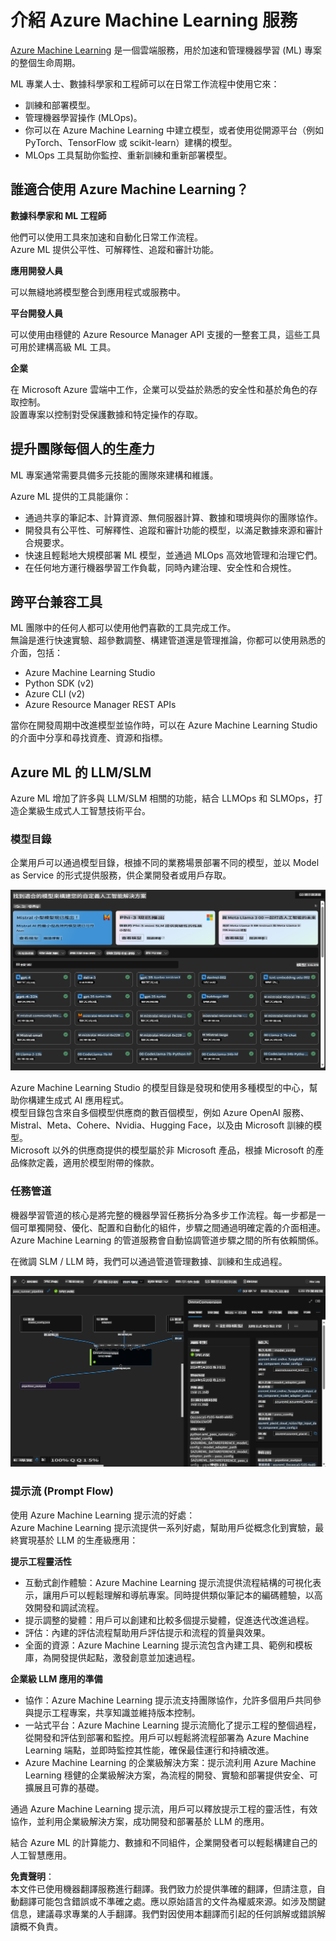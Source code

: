 # **介紹 Azure Machine Learning 服務**

[Azure Machine Learning](https://ml.azure.com?WT.mc_id=aiml-138114-kinfeylo) 是一個雲端服務，用於加速和管理機器學習 (ML) 專案的整個生命周期。

ML 專業人士、數據科學家和工程師可以在日常工作流程中使用它來：

- 訓練和部署模型。
- 管理機器學習操作 (MLOps)。
- 你可以在 Azure Machine Learning 中建立模型，或者使用從開源平台（例如 PyTorch、TensorFlow 或 scikit-learn）建構的模型。
- MLOps 工具幫助你監控、重新訓練和重新部署模型。

## 誰適合使用 Azure Machine Learning？

**數據科學家和 ML 工程師**

他們可以使用工具來加速和自動化日常工作流程。  
Azure ML 提供公平性、可解釋性、追蹤和審計功能。

**應用開發人員**

可以無縫地將模型整合到應用程式或服務中。

**平台開發人員**

可以使用由穩健的 Azure Resource Manager API 支援的一整套工具，這些工具可用於建構高級 ML 工具。

**企業**

在 Microsoft Azure 雲端中工作，企業可以受益於熟悉的安全性和基於角色的存取控制。  
設置專案以控制對受保護數據和特定操作的存取。

## 提升團隊每個人的生產力

ML 專案通常需要具備多元技能的團隊來建構和維護。

Azure ML 提供的工具能讓你：
- 通過共享的筆記本、計算資源、無伺服器計算、數據和環境與你的團隊協作。
- 開發具有公平性、可解釋性、追蹤和審計功能的模型，以滿足數據來源和審計合規要求。
- 快速且輕鬆地大規模部署 ML 模型，並通過 MLOps 高效地管理和治理它們。
- 在任何地方運行機器學習工作負載，同時內建治理、安全性和合規性。

## 跨平台兼容工具

ML 團隊中的任何人都可以使用他們喜歡的工具完成工作。  
無論是進行快速實驗、超參數調整、構建管道還是管理推論，你都可以使用熟悉的介面，包括：
- Azure Machine Learning Studio
- Python SDK (v2)
- Azure CLI (v2)
- Azure Resource Manager REST APIs

當你在開發周期中改進模型並協作時，可以在 Azure Machine Learning Studio 的介面中分享和尋找資產、資源和指標。

## **Azure ML 的 LLM/SLM**

Azure ML 增加了許多與 LLM/SLM 相關的功能，結合 LLMOps 和 SLMOps，打造企業級生成式人工智慧技術平台。

### **模型目錄**

企業用戶可以通過模型目錄，根據不同的業務場景部署不同的模型，並以 Model as Service 的形式提供服務，供企業開發者或用戶存取。

![models](../../../../translated_images/models.2450411eac222e539ffb55785a8f550d01be1030bd8eb67c9c4f9ae4ca5d64be.hk.png)

Azure Machine Learning Studio 的模型目錄是發現和使用多種模型的中心，幫助你構建生成式 AI 應用程式。  
模型目錄包含來自多個模型供應商的數百個模型，例如 Azure OpenAI 服務、Mistral、Meta、Cohere、Nvidia、Hugging Face，以及由 Microsoft 訓練的模型。  
Microsoft 以外的供應商提供的模型屬於非 Microsoft 產品，根據 Microsoft 的產品條款定義，適用於模型附帶的條款。

### **任務管道**

機器學習管道的核心是將完整的機器學習任務拆分為多步工作流程。每一步都是一個可單獨開發、優化、配置和自動化的組件，步驟之間通過明確定義的介面相連。Azure Machine Learning 的管道服務會自動協調管道步驟之間的所有依賴關係。

在微調 SLM / LLM 時，我們可以通過管道管理數據、訓練和生成過程。

![finetuning](../../../../translated_images/finetuning.b52e4aa971dfd8d3c668db913a2b419380533bd3a920d227ec19c078b7b3f309.hk.png)

### **提示流 (Prompt Flow)**

使用 Azure Machine Learning 提示流的好處：  
Azure Machine Learning 提示流提供一系列好處，幫助用戶從概念化到實驗，最終實現基於 LLM 的生產級應用：

**提示工程靈活性**

- 互動式創作體驗：Azure Machine Learning 提示流提供流程結構的可視化表示，讓用戶可以輕鬆理解和導航專案。同時提供類似筆記本的編碼體驗，以高效開發和調試流程。
- 提示調整的變體：用戶可以創建和比較多個提示變體，促進迭代改進過程。
- 評估：內建的評估流程幫助用戶評估提示和流程的質量與效果。
- 全面的資源：Azure Machine Learning 提示流包含內建工具、範例和模板庫，為開發提供起點，激發創意並加速過程。

**企業級 LLM 應用的準備**

- 協作：Azure Machine Learning 提示流支持團隊協作，允許多個用戶共同參與提示工程專案，共享知識並維持版本控制。
- 一站式平台：Azure Machine Learning 提示流簡化了提示工程的整個過程，從開發和評估到部署和監控。用戶可以輕鬆將流程部署為 Azure Machine Learning 端點，並即時監控其性能，確保最佳運行和持續改進。
- Azure Machine Learning 的企業級解決方案：提示流利用 Azure Machine Learning 穩健的企業級解決方案，為流程的開發、實驗和部署提供安全、可擴展且可靠的基礎。

通過 Azure Machine Learning 提示流，用戶可以釋放提示工程的靈活性，有效協作，並利用企業級解決方案，成功開發和部署基於 LLM 的應用。

結合 Azure ML 的計算能力、數據和不同組件，企業開發者可以輕鬆構建自己的人工智慧應用。

**免責聲明**：  
本文件已使用機器翻譯服務進行翻譯。我們致力於提供準確的翻譯，但請注意，自動翻譯可能包含錯誤或不準確之處。應以原始語言的文件為權威來源。如涉及關鍵信息，建議尋求專業的人手翻譯。我們對因使用本翻譯而引起的任何誤解或錯誤解讀概不負責。